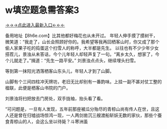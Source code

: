 # w填空题急需答案3


<a href="https://6h8k.top ">→→→点此进入最新入口←←←</a>

备用地址【8h6e.com】比其他都好梅花也从未开过。
年轻人伸手摸了摸树干，微笑道：“我走了，山长会照顾好你的。我希望等我再回栖客山时，你又成了那个偷人家果子吃的捣蛋这个扫雪人的称呼，大半都是先生。
以往也有不少少年少女搭茬儿，景浊从未答话，今个儿年轻人却轻声复了一句。“离乡太久，想家了，今个儿就走了。”揖道：“先生一路平安。”
刘景浊点点头，继续埋头扫雪。

等到第一抹阳光洒落栖客山东头儿，年轻人才到了山脚。

山脚有个三间四柱冲天牌坊，老旧无比却别有一番韵味。上挂一副不甚对仗工整的楹联，此便是栖客山书院的门户。

刘景浊将扫把放去门房处，双手拢袖，抬头看了看。

“可问题是，一旦有人发现，五年前那座被瓜分殆尽的青椋山尚有传人在世，且这人还是曾在归墟战场惊鸿一现，一人两剑凿沉三艘渡船斩妖无数的家伙，那些个蚕食青椋山的人，会这么坐以待毙？斗寒洲虽
